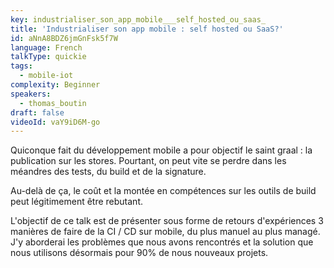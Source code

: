 ```yaml
---
key: industrialiser_son_app_mobile___self_hosted_ou_saas_
title: 'Industrialiser son app mobile : self hosted ou SaaS?'
id: aNnA8BDZ6jmGnFsk5f7W
language: French
talkType: quickie
tags:
  - mobile-iot
complexity: Beginner
speakers:
  - thomas_boutin
draft: false
videoId: vaY9iD6M-go
---
```


Quiconque fait du développement mobile a pour objectif le saint graal : la publication sur les stores.
Pourtant, on peut vite se perdre dans les méandres des tests, du build et de la signature.

Au-delà de ça, le coût et la montée en compétences sur les outils de build peut légitimement être rebutant.

L'objectif de ce talk est de présenter sous forme de retours d'expériences 3 manières de faire de la CI / CD sur mobile, du plus manuel au plus managé.
J'y aborderai les problèmes que nous avons rencontrés et la solution que nous utilisons désormais pour 90% de nous nouveaux projets.
